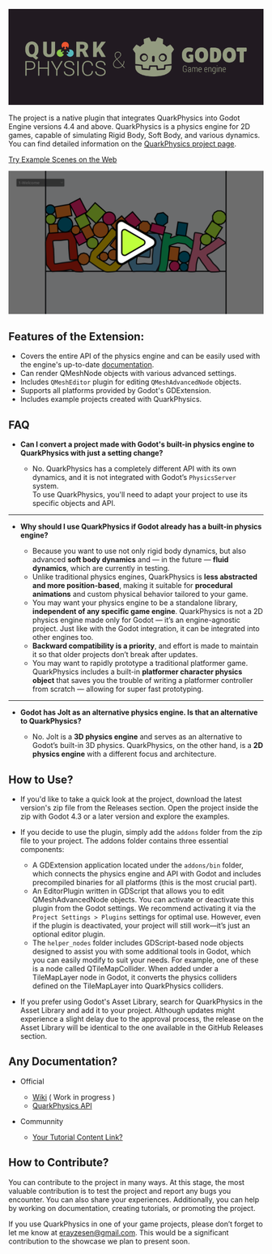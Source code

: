 ![](./images/project_logo.png)

The project is a native plugin that integrates QuarkPhysics into Godot Engine versions 4.4 and above.
QuarkPhysics is a physics engine for 2D games, capable of simulating Rigid Body, Soft Body, and various dynamics. You can find detailed information on the [QuarkPhysics project page](https://github.com/erayzesen/QuarkPhysics).

[Try Example Scenes on the Web](https://erayzesen.github.io/godot-quarkphysics-web-examples/)

[ ![Watch Examples](./images/examples_play.png) ](https://www.youtube.com/watch?v=KxsLLHMrB-Q)

## Features of the Extension:

* Covers the entire API of the physics engine and can be easily used with the engine's up-to-date [documentation](https://erayzesen.github.io/QuarkPhysics/documentation/).
* Can render QMeshNode objects with various advanced settings.
* Includes `QMeshEditor` plugin for editing `QMeshAdvancedNode` objects.
* Supports all platforms provided by Godot's GDExtension.
* Includes example projects created with QuarkPhysics.

## FAQ
* **Can I convert a project made with Godot's built-in physics engine to QuarkPhysics with just a setting change?**

  - No. QuarkPhysics has a completely different API with its own dynamics, and it is not integrated with Godot’s `PhysicsServer` system.  
To use QuarkPhysics, you'll need to adapt your project to use its specific objects and API.

---

* **Why should I use QuarkPhysics if Godot already has a built-in physics engine?**
  
  - Because you want to use not only rigid body dynamics, but also advanced **soft body dynamics** and — in the future — **fluid dynamics**, which are currently in testing.
  - Unlike traditional physics engines, QuarkPhysics is **less abstracted and more position-based**, making it suitable for **procedural animations** and custom physical behavior tailored to your game.
  - You may want your physics engine to be a standalone library, **independent of any specific game engine**. QuarkPhysics is not a 2D physics engine made only for Godot — it’s an engine-agnostic project. Just like with the Godot integration, it can be integrated into other engines too.
  - **Backward compatibility is a priority**, and effort is made to maintain it so that older projects don’t break after updates.
  - You may want to rapidly prototype a traditional platformer game. QuarkPhysics includes a built-in **platformer character physics object** that saves you the trouble of writing a platformer controller from scratch — allowing for super fast prototyping.

---

* **Godot has Jolt as an alternative physics engine. Is that an alternative to QuarkPhysics?**

  - No. Jolt is a **3D physics engine** and serves as an alternative to Godot’s built-in 3D physics.  QuarkPhysics, on the other hand, is a **2D physics engine** with a different focus and architecture.



## How to Use? 
- If you'd like to take a quick look at the project, download the latest version's zip file from the Releases section. Open the project inside the zip with Godot 4.3 or a later version and explore the examples.

- If you decide to use the plugin, simply add the `addons` folder from the zip file to your project. The addons folder contains three essential components:

  * A GDExtension application located under the `addons/bin` folder, which connects the physics engine and API with Godot and includes precompiled binaries for all platforms (this is the most crucial part).
  * An EditorPlugin written in GDScript that allows you to edit QMeshAdvancedNode objects. You can activate or deactivate this plugin from the Godot settings. We recommend activating it via the `Project Settings > Plugins` settings for optimal use. However, even if the plugin is deactivated, your project will still work—it’s just an optional editor plugin.
  * The `helper_nodes` folder includes GDScript-based node objects designed to assist you with some additional tools in Godot, which you can easily modify to suit your needs. For example, one of these is a node called QTileMapCollider. When added under a TileMapLayer node in Godot, it converts the physics colliders defined on the TileMapLayer into QuarkPhysics colliders.
  
- If you prefer using Godot's Asset Library, search for QuarkPhysics in the Asset Library and add it to your project. Although updates might experience a slight delay due to the approval process, the release on the Asset Library will be identical to the one available in the GitHub Releases section.

## Any Documentation? 
* Official 
   * [Wiki](https://github.com/erayzesen/godot-quarkphysics/wiki) ( Work in progress  )
   * [QuarkPhysics API](https://erayzesen.github.io/QuarkPhysics/documentation/)

* Communnity
  * [Your Tutorial Content Link? ](mailto:erayzesen@gmail.com)


## How to Contribute?
You can contribute to the project in many ways. At this stage, the most valuable contribution is to test the project and report any bugs you encounter. You can also share your experiences. Additionally, you can help by working on documentation, creating tutorials, or promoting the project.

If you use QuarkPhysics in one of your game projects, please don’t forget to let me know at erayzesen@gmail.com. This would be a significant contribution to the showcase we plan to present soon.







